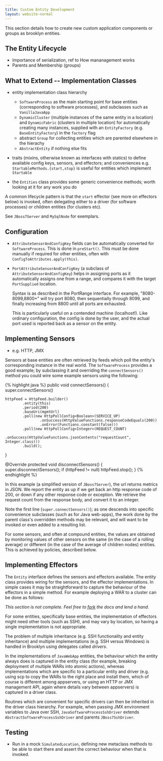 ```yaml
---
title: Custom Entity Development
layout: website-normal
---
```


This section details how to create new custom application components or groups as brooklyn entities.

The Entity Lifecycle
--------------------

- Importance of serialization, ref to How mananagement works
- Parents and Membership (groups)

What to Extend -- Implementation Classes
----------------------------------------

- entity implementation class hierarchy

  - ``SoftwareProcess`` as the main starting point for base entities (corresponding to software processes), and subclasses such as ``VanillaJavaApp``
  - ``DynamicCluster`` (multiple instances of the same entity in a location) and ``DynamicFabric`` (clusters in multiple location) for automatically creating many instances, supplied with an ``EntityFactory`` (e.g. ``BaseEntityFactory``) in the ``factory`` flag
  - abstract ``Group`` for collecting entities which are parented elsewhere in the hierachy
  - ``AbstractEntity`` if nothing else fits
  
- traits (mixins, otherwise known as interfaces with statics) to define available config keys, sensors, and effectors; and conveniences e.g. ``StartableMethods.{start,stop}`` is useful for entities which implement ``Startable``

- the ``Entities`` class provides some generic convenience methods; worth looking at it for any work you do

A common lifecycle pattern is that the ``start`` effector (see more on effectors below) is invoked, often delegating either to a driver (for software processes) or children entities (for clusters etc).

See ``JBoss7Server`` and ``MySqlNode`` for exemplars.


Configuration
-------------
<!---
TODO: why to use config?
-->

- ``AttributeSensorAndConfigKey`` fields can be automatically converted for ``SoftwareProcess``. This is done in ``preStart()``. This must be done manually if required for other entities, often with ``ConfigToAttributes.apply(this)``.

- ``PortAttributeSensorAndConfigKey`` (a subclass of ``AttributeSensorAndConfigKey``) helps in assigning ports as it automatically assigns one from a range, and compares it with the target ``PortSupplied`` location.
  
  Syntax is as described in the PortRange interface. For example, "8080-8099,8800+" will try port 8080, then sequentially through 8099, and finally increasing from 8800 until all ports are exhausted.
  
  This is particularly useful on a contended machine (localhost!). Like ordinary configuration, the config is done by the user, and the actual port used is reported back as a sensor on the entity.
 
 
Implementing Sensors
--------------------

- e.g. HTTP, JMX

Sensors at base entities are often retrieved by feeds which poll the entity's corresponding instance in the real world. The ``SoftwareProcess`` provides a good example; by subclassing it and overriding the ``connectSensors()`` method you could wire some example sensors using the following: 

{% highlight java %}
public void connectSensors() {
	super.connectSensors()
	
    httpFeed = HttpFeed.builder()
            .entity(this)
            .period(200)
            .baseUri(mgmtUrl)
            .poll(new HttpPollConfig<Boolean>(SERVICE_UP)
                    .onSuccess(HttpValueFunctions.responseCodeEquals(200))
                    .onError(Functions.constant(false)))
            .poll(new HttpPollConfig<Integer>(REQUEST_COUNT)
                    .onSuccess(HttpValueFunctions.jsonContents("requestCount", Integer.class)))
            .build();
}
    
@Override
protected void disconnectSensors() {
    super.disconnectSensors();
    if (httpFeed != null) httpFeed.stop();
}
{% endhighlight %}

In this example (a simplified version of ``JBoss7Server``), the url returns metrics in JSON. We report the entity as up if we get back an http response code of 200, or down if any other response code or exception. We retrieve the request count from the response body, and convert it to an integer.

Note the first line (``super.connectSensors()``); as one descends into specific convenience subclasses (such as for Java web-apps), the work done by the parent class's overridden methods may be relevant, and will want to be invoked or even added to a resulting list.

For some sensors, and often at compound entities, the values are obtained by monitoring values of other sensors on the same (in the case of a rolling average) or different (in the case of the average of children nodes) entities. This is achieved by policies, described below.

Implementing Effectors
----------------------

The ``Entity`` interface defines the sensors and effectors available. The entity class provides wiring for the sensors, and the effector implementations. In simple cases it may be straightforward to capture the behaviour of the effectors in a simple method. For example deploying a WAR to a cluster can be done as follows:

*This section is not complete. Feel free to [fork]({{site.path.guide}}/dev/code) the docs and lend a hand.*

<!---
TODO show an effector which recurses across children
-->

For some entities, specifically base entities, the implementation of effectors might need other tools (such as SSH), and may vary by location, so having a single implementation is not appropriate.

The problem of multiple inheritance (e.g. SSH functionality and entity inheritance) and multiple implementations (e.g. SSH versus Windows) is handled in Brooklyn using delegates called _drivers_. 

In the implementations of ``JavaWebApp`` entities, the behaviour which the entity always does is captured in the entity class (for example, breaking deployment of multiple WARs into atomic actions), whereas implementations which are specific to a particular entity and driver (e.g. using scp to copy the WARs to the right place and install them, which of course is different among appservers, or using an HTTP or JMX management API, again where details vary between appservers) is captured in a driver class.

Routines which are convenient for specific drivers can then be inherited in the driver class hierarchy. For example, when passing JMX environment variables to Java over SSH, ``JavaSoftwareProcessSshDriver`` extends ``AbstractSoftwareProcessSshDriver`` and parents ``JBoss7SshDriver``.

<!---
TODO more drivers such as jmx, etc are planned
-->

Testing
-------

* Run in a mock ``SimulatedLocation``, defining new metaclass methods to be able to start there and assert the correct behaviour when that is invoked.
